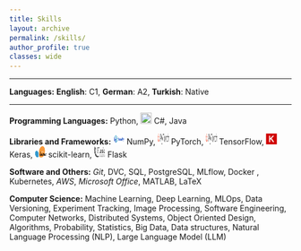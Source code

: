 ```yaml
---
title: Skills
layout: archive
permalink: /skills/
author_profile: true
classes: wide
---
```


---

**Languages:** **English**: C1, **German**: A2, **Turkish**: Native

---

**Programming Languages:** <i class="fab fa-python"></i> Python, <img src="/assets/images/logos/c#.png" style="width: 20px; height: 20px;"> C#, <i class="fab fa-java"></i> Java


**Libraries and Frameworks:** <img src="/assets/images/logos/numpy.png" style="width: 20px; height: 20px;"> NumPy, <img src="/assets/images/logos/PyTorch.png" style="width: 20px; height: 20px;"> PyTorch, <img src="/assets/images/logos/PyTorch.png" style="width: 20px; height: 20px;"> TensorFlow, <img src="/assets/images/logos/Keras_logo.svg" style="width: 20px; height: 20px;"> Keras, <img src="/assets/images/logos/Scikit.svg" style="width: 20px; height: 20px;"> scikit-learn, <img src="/assets/images/logos/flask.svg" style="width: 20px; height: 20px;"> Flask



**Software and Others:** <i class="fab fa-git"> Git</i>, DVC, <i class="fas fa-database"></i> SQL, PostgreSQL, MLflow, <i class="fab fa-docker"></i> Docker , Kubernetes, <i class="fab fa-aws"> AWS</i>, <i class="fab fa-microsoft"> Microsoft Office</i>, MATLAB, LaTeX

**Computer Science:** Machine Learning, Deep Learning, MLOps, Data Versioning, Experiment Tracking, Image Processing, Software Engineering, Computer Networks, Distributed Systems, Object Oriented Design, Algorithms, Probability, Statistics, Big Data, Data structures, Natural Language Processing (NLP), Large Language Model (LLM)